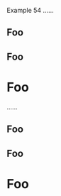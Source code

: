 Example 54
......

   Foo
---

  Foo
-----

  Foo
  ===

......

<h2>Foo</h2>
<h2>Foo</h2>
<h1>Foo</h1>
